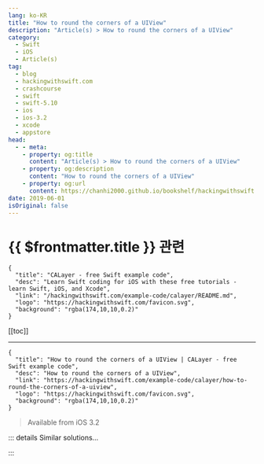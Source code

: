 ```yaml
---
lang: ko-KR
title: "How to round the corners of a UIView"
description: "Article(s) > How to round the corners of a UIView"
category:
  - Swift
  - iOS
  - Article(s)
tag: 
  - blog
  - hackingwithswift.com
  - crashcourse
  - swift
  - swift-5.10
  - ios
  - ios-3.2
  - xcode
  - appstore
head:
  - - meta:
    - property: og:title
      content: "Article(s) > How to round the corners of a UIView"
    - property: og:description
      content: "How to round the corners of a UIView"
    - property: og:url
      content: https://chanhi2000.github.io/bookshelf/hackingwithswift.com/example-code/calayer/how-to-round-the-corners-of-a-uiview.html
date: 2019-06-01
isOriginal: false
---
```


# {{ $frontmatter.title }} 관련

```component VPCard
{
  "title": "CALayer - free Swift example code",
  "desc": "Learn Swift coding for iOS with these free tutorials - learn Swift, iOS, and Xcode",
  "link": "/hackingwithswift.com/example-code/calayer/README.md",
  "logo": "https://hackingwithswift.com/favicon.svg",
  "background": "rgba(174,10,10,0.2)"
}
```

[[toc]]

---

```component VPCard
{
  "title": "How to round the corners of a UIView | CALayer - free Swift example code",
  "desc": "How to round the corners of a UIView",
  "link": "https://hackingwithswift.com/example-code/calayer/how-to-round-the-corners-of-a-uiview",
  "logo": "https://hackingwithswift.com/favicon.svg",
  "background": "rgba(174,10,10,0.2)"
}
```

> Available from iOS 3.2

<VidStack src="youtube/YwNFw_doBnw" />

<!-- TODO: 작성 -->

<!-- 
All `UIView` subclasses have the ability to round their corners thanks to their underlying `CALayer` - that's the bit that handles the actual drawing of your views. To round the corners of a view, use this code:

```swift
yourView.layer.cornerRadius = 10
```

The number you specify is how far the rounding should go, measured in points. So if you have a view that's 100x100 points and give it a `cornerRadius` property of 50, it will look like a circle.

Note that some types of view don't have `clipsToBounds` enabled by default, which means their corners will not round until you enable this property.

-->

::: details Similar solutions…

<!--
/quick-start/swiftui/how-to-round-the-corners-of-a-view">How to round the corners of a view 
/example-code/calayer/how-to-round-only-specific-corners-using-maskedcorners">How to round only specific corners using maskedCorners 
/example-code/language/fixing-ambiguous-reference-to-member-when-using-ceil-or-round">Fixing "Ambiguous reference to member when using ceil or round" 
/example-code/uikit/how-to-mask-one-uiview-using-another-uiview">How to mask one UIView using another UIView 
/example-code/calayer/how-to-add-a-border-outline-color-to-a-uiview">How to add a border outline color to a UIView</a>
-->

:::

